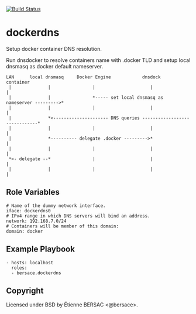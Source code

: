 [![Build Status](https://travis-ci.org/bersace/ansible-role-dockerdns.svg?branch=master)](https://travis-ci.org/bersace/ansible-role-dockerdns)

dockerdns
=========

Setup docker container DNS resolution.

Run dnsdocker to resolve containers name with .docker TLD and setup local
dnsmasq as docker default nameserver.


```
LAN      local dnsmasq     Docker Engine            dnsdock                   container
 |              |                |                     |                          |
 |              |                *----- set local dnsmasq as nameserver --------->*
 |              |                |                     |                          |
 |              *<--------------------- DNS queries ------------------------------*
 |              |                |                     |                          |
 |              *---------- delegate .docker --------->*                          |
 |              |                |                     |                          |
 *<- delegate --*                |                     |                          |
 |              |                |                     |                          |
```

Role Variables
--------------

    # Name of the dummy network interface.
    iface: dockerdns0
    # IPv4 range in which DNS servers will bind an address.
    network: 192.168.7.0/24
    # Containers will be member of this domain:
    domain: docker


Example Playbook
----------------

    - hosts: localhost
      roles:
      - bersace.dockerdns


Copyright
-------

Licensed under BSD by Étienne BERSAC <@bersace>.
